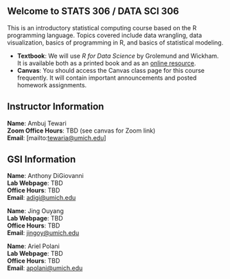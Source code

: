## Welcome to STATS 306 / DATA SCI 306

This is an introductory statistical computing course based on the R programming language. Topics covered include data wrangling, data visualization, basics of programming in R, and basics of statistical modeling.

- **Textbook**: We will use _R for Data Science_ by Grolemund and Wickham. It is available both as a printed book and as an [online resource](https://r4ds.had.co.nz/).
- **Canvas**: You should access the Canvas class page for this course frequently. It will contain important announcements and posted homework assignments.

## Instructor Information

**Name**: Ambuj Tewari  
**Zoom Office Hours**: TBD (see canvas for Zoom link)  
**Email**: [mailto:tewaria@umich.edu]

## GSI Information

**Name**: Anthony DiGiovanni  
**Lab Webpage**: TBD  
**Office Hours**: TBD  
**Email**: adigi@umich.edu

**Name**: Jing Ouyang  
**Lab Webpage**: TBD  
**Office Hours**: TBD  
**Email**: jingoy@umich.edu

**Name**: Ariel Polani  
**Lab Webpage**: TBD  
**Office Hours**: TBD  
**Email**: apolani@umich.edu



